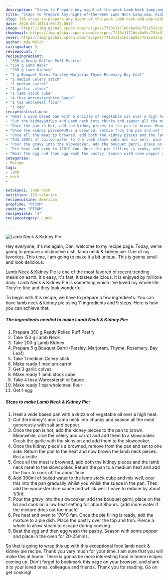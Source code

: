 ```yaml
---
description: "Steps to Prepare Any-night-of-the-week Lamb Neck &amp;amp; Kidney Pie"
title: "Steps to Prepare Any-night-of-the-week Lamb Neck &amp;amp; Kidney Pie"
slug: 796-steps-to-prepare-any-night-of-the-week-lamb-neck-and-amp-kidney-pie
date: 2020-06-10T14:00:22.091Z
image: https://img-global.cpcdn.com/recipes/7f13c31716dc6a9b/751x532cq70/lamb-neck-kidney-pie-recipe-main-photo.jpg
thumbnail: https://img-global.cpcdn.com/recipes/7f13c31716dc6a9b/751x532cq70/lamb-neck-kidney-pie-recipe-main-photo.jpg
cover: https://img-global.cpcdn.com/recipes/7f13c31716dc6a9b/751x532cq70/lamb-neck-kidney-pie-recipe-main-photo.jpg
author: Ada Welch
ratingvalue: 3
reviewcount: 7
recipeingredient:
- "350 g Ready Rolled Puff Pastry"
- "150 g Lamb Neck"
- "200 g Lamb Kidney"
- "5 g Bouquet Garni Parsley Marjoram Thyme Rosemary Bay Leaf"
- "1 medium Celery stick"
- "1 medium carrot"
- "3 garlic colves"
- "1 lamb stock cube"
- "4 tbsp Worcestershire Sauce"
- "1 tsp wholemeal flour"
- "1 egg"
recipeinstructions:
- "Heat a wide based pan with a drizzle of vegetable oil over a high heat."
- "Cut the kidney&#39;s and Lamb neck into chunks and season all the meat generously with salt and pepper."
- "Once the pan is hot, add the kidney pieces to the pan to brown. Meanwhile, dice the celery and carrot and add them to a slowcooker. Crush the garlic with the skins on and add them to the slowcooker."
- "Once the kidney piece&#39;s a browned, remove from the pan and set to one side. Return the pan to the heat and now brown the lamb neck pieces. Boil a kettle."
- "Once all the meat is browned, add both the kidney pieces and the lamb neck meat to the slowcooker. Return the pan to a medium heat and add the flour to cook off for about 1min."
- "Add 300ml of boiled water to the lamb stock cube and mix well, pour this into the pan gradually whilst you whisk the suace in the pan. Then add the worcestershire sauce and whisk well. Leave to reduce by about 1/3rd."
- "Pour the gravy into the slowcooker, add the bouquet garni, place on the lid and cook on a low heat setting for about 8hours. (add more water if the mixture dries out too much)"
- "Pre heat and oven to 170°C fan. Once the pie filling is ready, add the mixture to a pie dish. Place the pastry over the top and trim. Pierce a whole to allow steam to escape during cooking."
- "Beat the egg and then egg wash the pastry. Season with some pepper and place in the oven for 20-25mins."
categories:
- Recipe
tags:
- lamb
- neck
- 

katakunci: lamb neck  
nutrition: 119 calories
recipecuisine: American
preptime: "PT25M"
cooktime: "PT50M"
recipeyield: "4"
recipecategory: Lunch

---
```



![Lamb Neck &amp; Kidney Pie](https://img-global.cpcdn.com/recipes/7f13c31716dc6a9b/751x532cq70/lamb-neck-kidney-pie-recipe-main-photo.jpg)

Hey everyone, it's me again, Dan, welcome to my recipe page. Today, we're going to prepare a distinctive dish, lamb neck &amp; kidney pie. One of my favorites. This time, I am going to make it a bit unique. This is gonna smell and look delicious.



Lamb Neck &amp; Kidney Pie is one of the most favored of recent trending meals on earth. It's easy, it's fast, it tastes delicious. It is enjoyed by millions daily. Lamb Neck &amp; Kidney Pie is something which I've loved my whole life. They're fine and they look wonderful.


To begin with this recipe, we have to prepare a few ingredients. You can have lamb neck &amp; kidney pie using 11 ingredients and 9 steps. Here is how you can achieve that.

<!--inarticleads1-->

##### The ingredients needed to make Lamb Neck &amp; Kidney Pie:

1. Prepare 350 g Ready Rolled Puff Pastry
1. Take 150 g Lamb Neck
1. Take 200 g Lamb Kidney
1. Prepare 5 g Bouquet Garni (Parsley, Marjoram, Thyme, Rosemary, Bay Leaf)
1. Take 1 medium Celery stick
1. Make ready 1 medium carrot
1. Get 3 garlic colves
1. Make ready 1 lamb stock cube
1. Take 4 tbsp Worcestershire Sauce
1. Make ready 1 tsp wholemeal flour
1. Get 1 egg




<!--inarticleads2-->

##### Steps to make Lamb Neck &amp; Kidney Pie:

1. Heat a wide based pan with a drizzle of vegetable oil over a high heat.
1. Cut the kidney&#39;s and Lamb neck into chunks and season all the meat generously with salt and pepper.
1. Once the pan is hot, add the kidney pieces to the pan to brown. Meanwhile, dice the celery and carrot and add them to a slowcooker. Crush the garlic with the skins on and add them to the slowcooker.
1. Once the kidney piece&#39;s a browned, remove from the pan and set to one side. Return the pan to the heat and now brown the lamb neck pieces. Boil a kettle.
1. Once all the meat is browned, add both the kidney pieces and the lamb neck meat to the slowcooker. Return the pan to a medium heat and add the flour to cook off for about 1min.
1. Add 300ml of boiled water to the lamb stock cube and mix well, pour this into the pan gradually whilst you whisk the suace in the pan. Then add the worcestershire sauce and whisk well. Leave to reduce by about 1/3rd.
1. Pour the gravy into the slowcooker, add the bouquet garni, place on the lid and cook on a low heat setting for about 8hours. (add more water if the mixture dries out too much)
1. Pre heat and oven to 170°C fan. Once the pie filling is ready, add the mixture to a pie dish. Place the pastry over the top and trim. Pierce a whole to allow steam to escape during cooking.
1. Beat the egg and then egg wash the pastry. Season with some pepper and place in the oven for 20-25mins.




So that is going to wrap this up with this exceptional food lamb neck &amp; kidney pie recipe. Thank you very much for your time. I am sure that you will make this at home. There is gonna be more interesting food in home recipes coming up. Don't forget to bookmark this page on your browser, and share it to your loved ones, colleague and friends. Thank you for reading. Go on get cooking!
